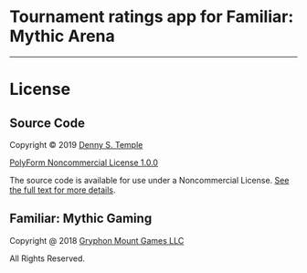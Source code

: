 # Tournament ratings app for Familiar: Mythic Arena

---

# License

## Source Code

Copyright © 2019 [Denny S. Temple](https://dentemple.com)

[PolyForm Noncommercial License 1.0.0](https://polyformproject.org/licenses/noncommercial/1.0.0/)

The source code is available for use under a Noncommercial License. [See the full text for more details](LICENSE.txt).

## Familiar: Mythic Gaming

Copyright @ 2018 [Gryphon Mount Games LLC](https://gryphonmountgames.com/about/)

All Rights Reserved.

